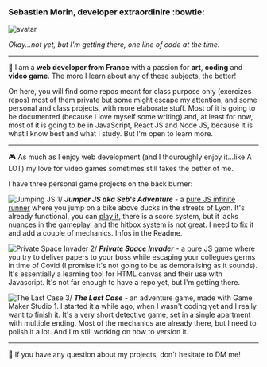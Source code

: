 ### Sebastien Morin, developer extraordinire :bowtie:

![avatar](https://i.imgur.com/HU3BtN7.jpg)

*Okay...not yet, but I'm getting there, one line of code at the time.*

---

🌱 I am a **web developer from France** with a passion for **art**, **coding** and **video game**. The more I learn about any of these subjects, the better!

On here, you will find some repos meant for class purpose only (exercizes repos) most of them private but some might escape my attention, and some personal and class projects, with more elaborate stuff. 
Most of it is going to be documented (because I love myself some writing) and, at least for now, most of it is going to be in JavaScript, React JS and Node JS, because it is what I know best and what I study. But I'm open to learn more.

---

:video_game: As much as I enjoy web development (and I thouroughly enjoy it...like A LOT) my love for video games sometimes still takes the better of me.

I have three personal game projects on the back burner:

![Jumping JS](https://i.imgur.com/GP8HGm8.gif)
1/ ***Jumper JS aka Seb's Adventure*** - a [pure JS infinite runner](https://github.com/Seblecaribou/Jumping-JS) where you jump on a bike above ducks in the streets of Lyon. It's already functional, you can [play it](https://seblecaribou.github.io/Jumping-JS/), there is a score system, but it lacks nuances in the gameplay, and the hitbox system is not great. I need to fix it and add a couple of mechanics. Infos in the Readme.

![Private Space Invader](https://i.imgur.com/CWkMvNU.gif)
2/ ***Private Space Invader*** - a pure JS game where you try to deliver papers to your boss while escaping your collegues germs in time of Covid (I promise it's not going to be as demoralising as it sounds). It's essentially a learning tool for HTML canvas and their use with Javascript. It's not far enough to have a repo yet, but I'm getting there.

![The Last Case](https://i.imgur.com/pjWP2EY.gif)
3/ ***The Last Case*** - an adventure game, made with Game Maker Studio 1. I started it a while ago, when I wasn't coding yet and I really want to finish it. It's a very short detective game, set in a single apartment with multiple ending. Most of the mechanics are already there, but I need to polish it a lot. And I'm still working on how to version it.

---

:speech_balloon: If you have any question about my projects, don't hesitate to DM me!


